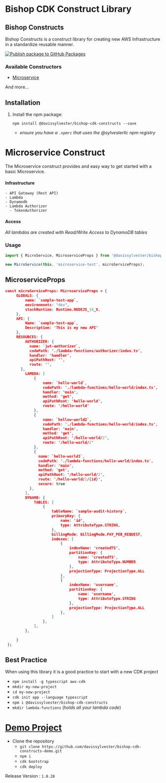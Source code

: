 # Bishop CDK Construct Library

## Bishop Constructs <a name="Constructs" id="Constructs"></a>

Bishop Constructs is a construct library for creating new AWS Infrastructure in a standardize
reusable manner. 

[![Publish package to GitHub Packages](https://github.com/DavisSylvester/aws-constructs/actions/workflows/publish.yaml/badge.svg?branch=main)](https://github.com/DavisSylvester/aws-constructs/actions/workflows/publish.yaml)

### Available Constructors

 - [Microservice](#microservice-construct)

And more...

## Installation

1. Install the npm package:

    `npm install @davissylvester/bishop-cdk-constructs --save`
    - *ensure you have a `.npmrc` that uses the @sylvesterllc npm registry*



# Microservice Construct
The Microservice construct provides and easy way to get started with a basic Microservice.

#### Infrastructure
    - API Gateway (Rest API)
    - Lambda 
    - Dynamodb
    - Lambda Authorizer 
      - TokenAuthorizer

#### Access 
*All lambdas are created with Read/Write Access to DynamoDB tables*

### Usage
```typescript
import { MicroService, MicroserviceProps } from '@davissylvester/bishop-cdk-constructs';

new MicroService(this, 'microservice-test', microServiceProps);
```

 ## MicroserviceProps

 ```json
 const microServiceProps: MicroserviceProps = {
      GLOBALS: {
          name: `sample-test-app`,
          environments: "dev",
          stackRuntime: Runtime.NODEJS_18_X,          
      },
      API: {
          Name: `sample-test-app`,
          Description: 'This is my new API'
      },
      RESOURCES: {
          AUTHORIZER: {
            name: `jwt-authorizer`,
            codePath: './lambda-functions/authorizer/index.ts',
            handler: 'handler',
            apiPathRoot: '',
            route: '',
        }, 
          LAMBDA: [
              {
                  name: `hello-world`,
                  codePath: './lambda-functions/hello-world/index.ts',
                  handler: 'main',
                  method: 'get',
                  apiPathRoot: 'hello-world',
                  route: '/hello-world'
              },
              {
                  name: `hellow-world2`,
                  codePath: './lambda-functions/hello-world/index.ts',
                  handler: 'main',
                  method: 'get',
                  apiPathRoot: '/hello-world/2',
                  route: '/hello-world/2'
              },
              {
                name: `hello-world3`,
                codePath: './lambda-functions/hello-world/index.ts',
                handler: 'main',
                method: 'get',
                apiPathRoot: '/hello-world/2',
                route: '/hello-world/2/{id}',
                secure: true
            },
          ],
          DYNAMO: {
              TABLES: [
                  {
                      tableName: `sample-audit-history`,
                      primaryKey: {
                          name: 'id',
                          type: AttributeType.STRING,
                      },
                      billingMode: BillingMode.PAY_PER_REQUEST,
                      indexes: [
                          {
                              indexName: 'createdTS',
                              partitionKey: {
                                  name: 'createdTS',
                                  type: AttributeType.NUMBER
                              },
                              projectionType: ProjectionType.ALL
                          },
                          {
                              indexName: 'username',
                              partitionKey: {
                                  name: 'username',
                                  type: AttributeType.STRING
                              },
                              projectionType: ProjectionType.ALL
                          },
                      ]
                  },
              ],
          },
  
      }
  }; 
 ```


## Best Practice
When using this library it is a good practice to start with a new CDK project
   
   - `npm install -g typescript aws-cdk`
   - `mkdir my-new-project`
   - `cd my-new-project`
   - `cdk init app --language typescript`
   - `npm i @davissylvester/bishop-cdk-constructs`
   - `mkdir lambda-functions` (*holds all your lambda code*)

# [Demo Project](https://github.com/davissylvester/bishop-cdk-constructs-demo.git)

- Clone the repository
  - `git clone https://github.com/davissylvester/bishop-cdk-constructs-demo.git`
  - `npm i`
  - `cdk bootstrap`
  - `cdk deploy`


Release Version : `1.0.28`